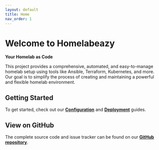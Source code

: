 ```yaml
---
layout: default
title: Home
nav_order: 1
---
```


# Welcome to Homelabeazy

**Your Homelab as Code**

This project provides a comprehensive, automated, and easy-to-manage homelab setup using tools like Ansible, Terraform, Kubernetes, and more. Our goal is to simplify the process of creating and maintaining a powerful and flexible homelab environment.

## Getting Started

To get started, check out our **[Configuration](configuration.md)** and **[Deployment](deployment.md)** guides.

## View on GitHub

The complete source code and issue tracker can be found on our **[GitHub repository](https://github.com/toxicoder/homelabeazy)**.
